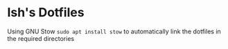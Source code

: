 # Ish's Dotfiles

Using GNU Stow `sudo apt install stow` to automatically link the dotfiles in the required directories